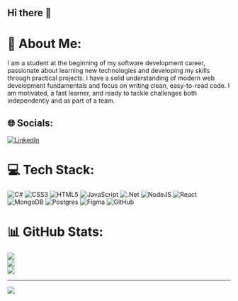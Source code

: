 ## Hi there 👋

# 💫 About Me:
I am a student at the beginning of my software development career, passionate about learning new technologies and developing my skills through practical projects. I have a solid understanding of modern web development fundamentals and focus on writing clean, easy-to-read code. I am motivated, a fast learner, and ready to tackle challenges both independently and as part of a team.


## 🌐 Socials:
[![LinkedIn](https://img.shields.io/badge/LinkedIn-%230077B5.svg?logo=linkedin&logoColor=white)](https://linkedin.com/in/leonardo-caballero-dev) 

# 💻 Tech Stack:
![C#](https://img.shields.io/badge/c%23-%23239120.svg?style=for-the-badge&logo=csharp&logoColor=white) ![CSS3](https://img.shields.io/badge/css3-%231572B6.svg?style=for-the-badge&logo=css3&logoColor=white) ![HTML5](https://img.shields.io/badge/html5-%23E34F26.svg?style=for-the-badge&logo=html5&logoColor=white) ![JavaScript](https://img.shields.io/badge/javascript-%23323330.svg?style=for-the-badge&logo=javascript&logoColor=%23F7DF1E) ![.Net](https://img.shields.io/badge/.NET-5C2D91?style=for-the-badge&logo=.net&logoColor=white) ![NodeJS](https://img.shields.io/badge/node.js-6DA55F?style=for-the-badge&logo=node.js&logoColor=white) ![React](https://img.shields.io/badge/react-%2320232a.svg?style=for-the-badge&logo=react&logoColor=%2361DAFB) ![MongoDB](https://img.shields.io/badge/MongoDB-%234ea94b.svg?style=for-the-badge&logo=mongodb&logoColor=white) ![Postgres](https://img.shields.io/badge/postgres-%23316192.svg?style=for-the-badge&logo=postgresql&logoColor=white) ![Figma](https://img.shields.io/badge/figma-%23F24E1E.svg?style=for-the-badge&logo=figma&logoColor=white) ![GitHub](https://img.shields.io/badge/github-%23121011.svg?style=for-the-badge&logo=github&logoColor=white)
# 📊 GitHub Stats:
![](https://github-readme-stats.vercel.app/api?username=LeoBC24&theme=default&hide_border=false&include_all_commits=true&count_private=false)<br/>
![](https://nirzak-streak-stats.vercel.app/?user=LeoBC24&theme=default&hide_border=false)<br/>
![](https://github-readme-stats.vercel.app/api/top-langs/?username=LeoBC24&theme=default&hide_border=false&include_all_commits=true&count_private=false&layout=compact)

---
[![](https://visitcount.itsvg.in/api?id=LeoBC24&icon=0&color=1)](https://visitcount.itsvg.in)

<!-- Proudly created with GPRM ( https://gprm.itsvg.in ) -->
